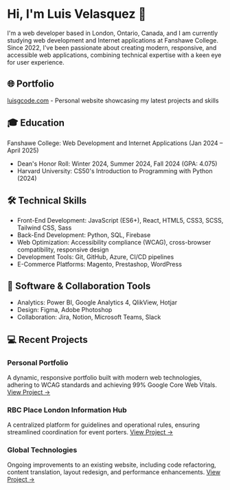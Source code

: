 # Hi, I'm Luis Velasquez 👋 

I'm a web developer based in London, Ontario, Canada, and I am currently studying web development and Internet applications at Fanshawe College. Since 2022, I've been passionate about creating modern, responsive, and accessible web applications, combining technical expertise with a keen eye for user experience. 

## 🌐 Portfolio 
[luisgcode.com](https://luisgcode.com) - Personal website showcasing my latest projects and skills

## 🎓 Education 
Fanshawe College: Web Development and Internet Applications (Jan 2024 – April 2025)
- Dean's Honor Roll: Winter 2024, Summer 2024, Fall 2024 (GPA: 4.075)
- Harvard University: CS50's Introduction to Programming with Python (2024)

## 🛠 Technical Skills 
- Front-End Development: JavaScript (ES6+), React, HTML5, CSS3, SCSS, Tailwind CSS, Sass
- Back-End Development: Python, SQL, Firebase
- Web Optimization: Accessibility compliance (WCAG), cross-browser compatibility, responsive design
- Development Tools: Git, GitHub, Azure, CI/CD pipelines
- E-Commerce Platforms: Magento, Prestashop, WordPress

## 🔧 Software & Collaboration Tools 
- Analytics: Power BI, Google Analytics 4, QlikView, Hotjar
- Design: Figma, Adobe Photoshop
- Collaboration: Jira, Notion, Microsoft Teams, Slack

## 💻 Recent Projects 

### Personal Portfolio
A dynamic, responsive portfolio built with modern web technologies, adhering to WCAG standards and achieving 99% Google Core Web Vitals.
[View Project →](https://luisgcode.com)

### RBC Place London Information Hub
A centralized platform for guidelines and operational rules, ensuring streamlined coordination for event porters.
[View Project →]([link-to-project](https://luisgcode.github.io/rbc-place-london-hub/)) <!-- Add link if public -->

### Global Technologies
Ongoing improvements to an existing website, including code refactoring, content translation, layout redesign, and performance enhancements.
[View Project →]([link-to-project](https://github.com/luisgcode/GlobalTechWebSite.git)) <!-- Add link if public -->
